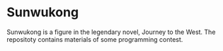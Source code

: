 Sunwukong
=========

Sunwukong is a figure in the legendary novel, Journey to the West. The repositoty contains materials of some programming contest.

